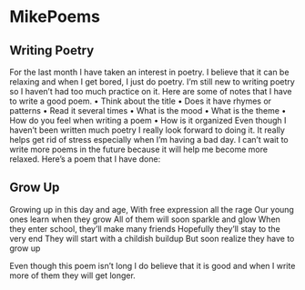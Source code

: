 # MikePoems
## Writing Poetry
For the last month I have taken an interest in poetry. I believe that it can be relaxing and when I get bored, I just do poetry. I’m still new to writing poetry so I haven’t had too much practice on it. Here are some of notes that I have to write a good poem.
•	Think about the title
•	Does it have rhymes or patterns
•	Read it several times
•	What is the mood
•	What is the theme
•	How do you feel when writing a poem
•	How is it organized
Even though I haven’t been written much poetry I really look forward to doing it. It really helps get rid of stress especially when I’m having a bad day. I can’t wait to write more poems in the future because it will help me become more relaxed. Here’s a poem that I have done:

## Grow Up

Growing up in this day and age,
With free expression all the rage
Our young ones learn when they grow
All of them will soon sparkle and glow
When they enter school, they’ll make many friends
Hopefully they’ll stay to the very end
They will start with a childish buildup
But soon realize they have to grow up

Even though this poem isn’t long I do believe that it is good and when I write more of them they will get longer.
